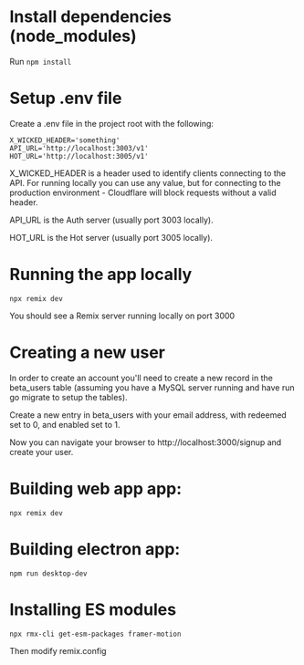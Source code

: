 # Install dependencies (node_modules)

Run ```npm install```

# Setup .env file

Create a .env file in the project root with the following:

```
X_WICKED_HEADER='something'
API_URL='http://localhost:3003/v1'
HOT_URL='http://localhost:3005/v1'
```

X_WICKED_HEADER is a header used to identify clients connecting to the API. For running locally you can use any value, but for connecting to the production environment - Cloudflare will block requests without a valid header.

API_URL is the Auth server (usually port 3003 locally).

HOT_URL is the Hot server (usually port 3005 locally).

# Running the app locally

```npx remix dev```

You should see a Remix server running locally on port 3000

# Creating a new user

In order to create an account you'll need to create a new record in the beta_users table (assuming you have a MySQL server running and have run go migrate to setup the tables).

Create a new entry in beta_users with your email address, with redeemed set to 0, and enabled set to 1.

Now you can navigate your browser to http://localhost:3000/signup and create your user.

# Building web app app:

```
npx remix dev
```

# Building electron app:

```
npm run desktop-dev
```

# Installing ES modules

```
npx rmx-cli get-esm-packages framer-motion
```

Then modify remix.config
